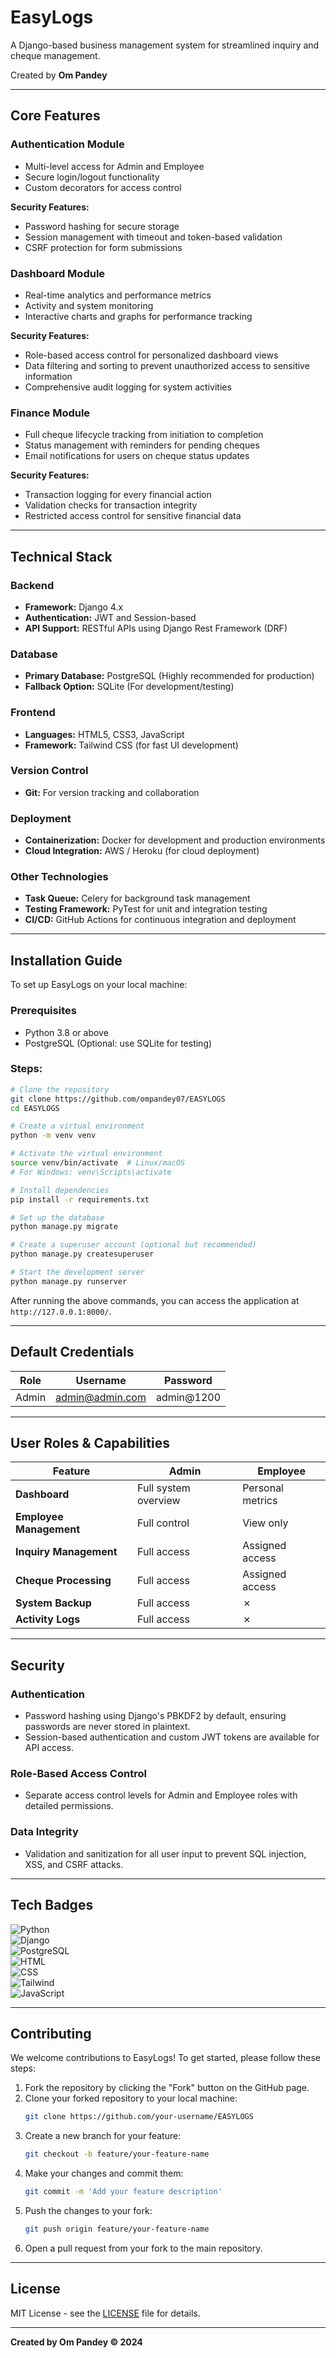 
# **EasyLogs**  
A Django-based business management system for streamlined inquiry and cheque management.  

Created by **Om Pandey**

---

## **Core Features**

### **Authentication Module**
- Multi-level access for Admin and Employee
- Secure login/logout functionality
- Custom decorators for access control

**Security Features:**  
- Password hashing for secure storage  
- Session management with timeout and token-based validation  
- CSRF protection for form submissions  

### **Dashboard Module**
- Real-time analytics and performance metrics  
- Activity and system monitoring  
- Interactive charts and graphs for performance tracking  

**Security Features:**  
- Role-based access control for personalized dashboard views  
- Data filtering and sorting to prevent unauthorized access to sensitive information  
- Comprehensive audit logging for system activities  

### **Finance Module**
- Full cheque lifecycle tracking from initiation to completion  
- Status management with reminders for pending cheques  
- Email notifications for users on cheque status updates  

**Security Features:**  
- Transaction logging for every financial action  
- Validation checks for transaction integrity  
- Restricted access control for sensitive financial data  

---

## **Technical Stack**

### **Backend**  
- **Framework:** Django 4.x  
- **Authentication:** JWT and Session-based  
- **API Support:** RESTful APIs using Django Rest Framework (DRF)

### **Database**  
- **Primary Database:** PostgreSQL (Highly recommended for production)  
- **Fallback Option:** SQLite (For development/testing)

### **Frontend**  
- **Languages:** HTML5, CSS3, JavaScript  
- **Framework:** Tailwind CSS (for fast UI development)

### **Version Control**  
- **Git:** For version tracking and collaboration

### **Deployment**  
- **Containerization:** Docker for development and production environments  
- **Cloud Integration:** AWS / Heroku (for cloud deployment)

### **Other Technologies**  
- **Task Queue:** Celery for background task management  
- **Testing Framework:** PyTest for unit and integration testing  
- **CI/CD:** GitHub Actions for continuous integration and deployment

---

## **Installation Guide**

To set up EasyLogs on your local machine:

### Prerequisites
- Python 3.8 or above
- PostgreSQL (Optional: use SQLite for testing)

### Steps:
```bash
# Clone the repository
git clone https://github.com/ompandey07/EASYLOGS
cd EASYLOGS

# Create a virtual environment
python -m venv venv

# Activate the virtual environment
source venv/bin/activate  # Linux/macOS
# For Windows: venv\Scripts\activate

# Install dependencies
pip install -r requirements.txt

# Set up the database
python manage.py migrate

# Create a superuser account (optional but recommended)
python manage.py createsuperuser

# Start the development server
python manage.py runserver
```

After running the above commands, you can access the application at `http://127.0.0.1:8000/`.

---

## **Default Credentials**

| Role   | Username         | Password    |
|--------|------------------|-------------|
| Admin  | admin@admin.com  | admin@1200  |

---

## **User Roles & Capabilities**

<table width="90%">
  <thead>
    <tr>
      <th>Feature</th>
      <th>Admin</th>
      <th>Employee</th>
    </tr>
  </thead>
  <tbody>
    <tr>
      <td><strong>Dashboard</strong></td>
      <td>Full system overview</td>
      <td>Personal metrics</td>
    </tr>
    <tr>
      <td><strong>Employee Management</strong></td>
      <td>Full control</td>
      <td>View only</td>
    </tr>
    <tr>
      <td><strong>Inquiry Management</strong></td>
      <td>Full access</td>
      <td>Assigned access</td>
    </tr>
    <tr>
      <td><strong>Cheque Processing</strong></td>
      <td>Full access</td>
      <td>Assigned access</td>
    </tr>
    <tr>
      <td><strong>System Backup</strong></td>
      <td>Full access</td>
      <td>✗</td>
    </tr>
    <tr>
      <td><strong>Activity Logs</strong></td>
      <td>Full access</td>
      <td>✗</td>
    </tr>
  </tbody>
</table>

---

## **Security**

### **Authentication**  
- Password hashing using Django's PBKDF2 by default, ensuring passwords are never stored in plaintext.  
- Session-based authentication and custom JWT tokens are available for API access.

### **Role-Based Access Control**  
- Separate access control levels for Admin and Employee roles with detailed permissions.

### **Data Integrity**  
- Validation and sanitization for all user input to prevent SQL injection, XSS, and CSRF attacks.

---

## **Tech Badges**

![Python](https://img.shields.io/badge/-Python-3776AB?style=flat-square&logo=python&logoColor=white)  
![Django](https://img.shields.io/badge/-Django-092E20?style=flat-square&logo=django&logoColor=white)  
![PostgreSQL](https://img.shields.io/badge/-PostgreSQL-336791?style=flat-square&logo=postgresql&logoColor=white)  
![HTML](https://img.shields.io/badge/-HTML5-E34F26?style=flat-square&logo=html5&logoColor=white)  
![CSS](https://img.shields.io/badge/-CSS3-1572B6?style=flat-square&logo=css3&logoColor=white)  
![Tailwind](https://img.shields.io/badge/-Tailwind%20CSS-38B2AC?style=flat-square&logo=tailwind-css&logoColor=white)  
![JavaScript](https://img.shields.io/badge/-JavaScript-F7DF1E?style=flat-square&logo=javascript&logoColor=black)  

---

## **Contributing**

We welcome contributions to EasyLogs! To get started, please follow these steps:

1. Fork the repository by clicking the "Fork" button on the GitHub page.
2. Clone your forked repository to your local machine:
   ```bash
   git clone https://github.com/your-username/EASYLOGS
   ```
3. Create a new branch for your feature:
   ```bash
   git checkout -b feature/your-feature-name
   ```
4. Make your changes and commit them:
   ```bash
   git commit -m 'Add your feature description'
   ```
5. Push the changes to your fork:
   ```bash
   git push origin feature/your-feature-name
   ```
6. Open a pull request from your fork to the main repository.  

---

## **License**

MIT License - see the [LICENSE](LICENSE) file for details.

---

**Created by Om Pandey © 2024**
